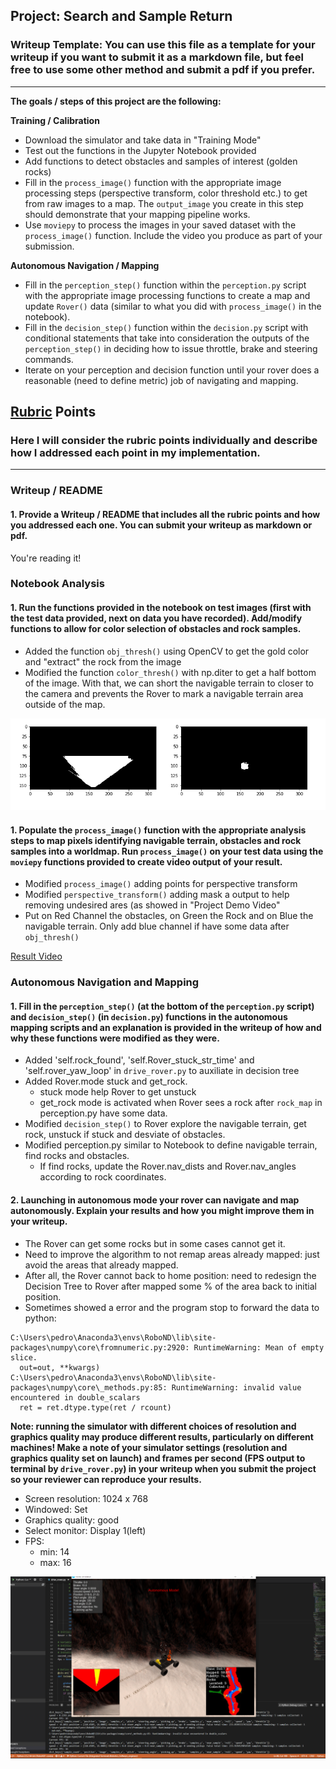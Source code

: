 ## Project: Search and Sample Return
### Writeup Template: You can use this file as a template for your writeup if you want to submit it as a markdown file, but feel free to use some other method and submit a pdf if you prefer.

---


**The goals / steps of this project are the following:**  

**Training / Calibration**  

* Download the simulator and take data in "Training Mode"
* Test out the functions in the Jupyter Notebook provided
* Add functions to detect obstacles and samples of interest (golden rocks)
* Fill in the `process_image()` function with the appropriate image processing steps (perspective transform, color threshold etc.) to get from raw images to a map.  The `output_image` you create in this step should demonstrate that your mapping pipeline works.
* Use `moviepy` to process the images in your saved dataset with the `process_image()` function.  Include the video you produce as part of your submission.

**Autonomous Navigation / Mapping**

* Fill in the `perception_step()` function within the `perception.py` script with the appropriate image processing functions to create a map and update `Rover()` data (similar to what you did with `process_image()` in the notebook). 
* Fill in the `decision_step()` function within the `decision.py` script with conditional statements that take into consideration the outputs of the `perception_step()` in deciding how to issue throttle, brake and steering commands. 
* Iterate on your perception and decision function until your rover does a reasonable (need to define metric) job of navigating and mapping.  

[//]: # (Image References)

[image1]: ./misc/threshed_img.PNG

[image3]: ./misc/autonomous_mode.PNG

## [Rubric](https://review.udacity.com/#!/rubrics/916/view) Points
### Here I will consider the rubric points individually and describe how I addressed each point in my implementation.  

---
### Writeup / README

#### 1. Provide a Writeup / README that includes all the rubric points and how you addressed each one.  You can submit your writeup as markdown or pdf.  

You're reading it!

### Notebook Analysis
#### 1. Run the functions provided in the notebook on test images (first with the test data provided, next on data you have recorded). Add/modify functions to allow for color selection of obstacles and rock samples.
- Added the function `obj_thresh()` using OpenCV to get the gold color and "extract" the rock from the image
- Modified the function `color_thresh()` with np.diter to get a half bottom of the image. With that, we can short the navigable terrain to closer to the camera and prevents the Rover to mark a navigable terrain area outside of the map. 

![alt text][image1]

#### 1. Populate the `process_image()` function with the appropriate analysis steps to map pixels identifying navigable terrain, obstacles and rock samples into a worldmap.  Run `process_image()` on your test data using the `moviepy` functions provided to create video output of your result. 
- Modified `process_image()` adding points for perspective transform
- Modified `perspective_transform()` adding mask a output to help removing undesired ares (as showed in "Project Demo Video"
- Put on Red Channel the obstacles, on Green the Rock and on Blue the navigable terrain. Only add blue channel if have some data after `obj_thresh()`
 
[Result Video](./output/test_mapping.mp4)

### Autonomous Navigation and Mapping

#### 1. Fill in the `perception_step()` (at the bottom of the `perception.py` script) and `decision_step()` (in `decision.py`) functions in the autonomous mapping scripts and an explanation is provided in the writeup of how and why these functions were modified as they were.
- Added 'self.rock_found', 'self.Rover_stuck_str_time' and 'self.rover_yaw_loop' in `drive_rover.py` to auxiliate in decision tree 
- Added Rover.mode stuck and get_rock.
    - stuck mode help Rover to get unstuck 
    - get_rock mode is activated when Rover sees a rock after `rock_map` in perception.py have some data. 
- Modified `decision_step()` to Rover explore the navigable terrain, get rock, unstuck if stuck and desviate of obstacles. 
- Modified perception.py similar to Notebook to define navigable terrain, find rocks and obstacles. 
    - If find rocks, update the Rover.nav_dists and Rover.nav_angles according to rock coordinates.

#### 2. Launching in autonomous mode your rover can navigate and map autonomously.  Explain your results and how you might improve them in your writeup.  

- The Rover can get some rocks but in some cases cannot get it.
- Need to improve the algorithm to not remap areas already mapped: just avoid the areas that already mapped.
- After all, the Rover cannot back to home position: need to redesign the Decision Tree to Rover after mapped some % of the area back to initial position.
- Sometimes showed a error and the program stop to forward the data to python:
```
C:\Users\pedro\Anaconda3\envs\RoboND\lib\site-packages\numpy\core\fromnumeric.py:2920: RuntimeWarning: Mean of empty slice.
  out=out, **kwargs)
C:\Users\pedro\Anaconda3\envs\RoboND\lib\site-packages\numpy\core\_methods.py:85: RuntimeWarning: invalid value encountered in double_scalars
  ret = ret.dtype.type(ret / rcount)
```

**Note: running the simulator with different choices of resolution and graphics quality may produce different results, particularly on different machines!  Make a note of your simulator settings (resolution and graphics quality set on launch) and frames per second (FPS output to terminal by `drive_rover.py`) in your writeup when you submit the project so your reviewer can reproduce your results.**

- Screen resolution: 1024 x 768
- Windowed: Set
- Graphics quality: good
- Select monitor: Display 1(left)
- FPS: 
    - min: 14
    - max: 16 




![alt text][image3]


